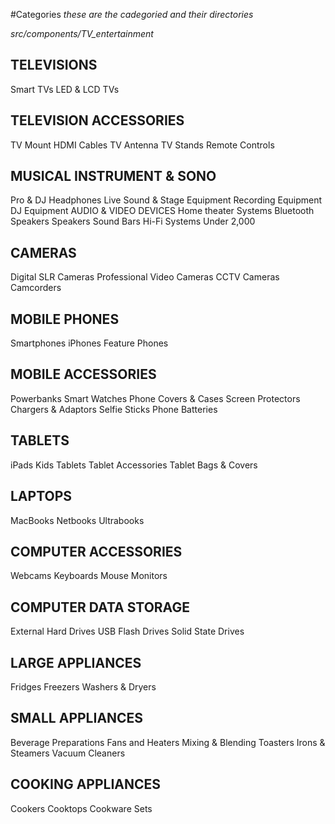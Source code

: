 #Categories
_*these are the cadegoried and their directories*_

*src/components/TV_entertainment*
## TELEVISIONS
Smart TVs
LED & LCD TVs

## TELEVISION ACCESSORIES
TV Mount
HDMI Cables
TV Antenna
TV Stands
Remote Controls

## MUSICAL INSTRUMENT & SONO
Pro & DJ Headphones
Live Sound & Stage Equipment
Recording Equipment
DJ Equipment
AUDIO & VIDEO DEVICES
Home theater Systems
Bluetooth Speakers
Speakers
Sound Bars
Hi-Fi Systems Under 2,000

## CAMERAS
Digital SLR Cameras
Professional Video Cameras
CCTV Cameras
Camcorders



## MOBILE PHONES
Smartphones
iPhones
Feature Phones


## MOBILE ACCESSORIES
Powerbanks
Smart Watches
Phone Covers & Cases
Screen Protectors
Chargers & Adaptors
Selfie Sticks
Phone Batteries


## TABLETS
iPads
Kids Tablets
Tablet Accessories
Tablet Bags & Covers

## LAPTOPS
MacBooks
Netbooks
Ultrabooks


## COMPUTER ACCESSORIES
Webcams
Keyboards
Mouse
Monitors


## COMPUTER DATA STORAGE
External Hard Drives
USB Flash Drives
Solid State Drives


## LARGE APPLIANCES
Fridges
Freezers
Washers & Dryers

## SMALL APPLIANCES
Beverage Preparations
Fans and Heaters
Mixing & Blending
Toasters
Irons & Steamers
Vacuum Cleaners

## COOKING APPLIANCES
Cookers
Cooktops
Cookware Sets